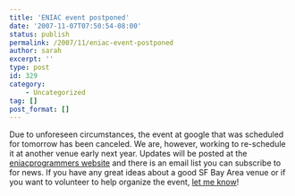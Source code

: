 ```yaml
---
title: 'ENIAC event postponed'
date: '2007-11-07T07:50:54-08:00'
status: publish
permalink: /2007/11/eniac-event-postponed
author: sarah
excerpt: ''
type: post
id: 329
category:
    - Uncategorized
tag: []
post_format: []
---
```

Due to unforeseen circumstances, the event at google that was scheduled for tomorrow has been canceled. We are, however, working to re-schedule it at another venue early next year. Updates will be posted at the [eniacprogrammers website](http://eniacprogrammers.org/) and there is an email list you can subscribe to for news. If you have any great ideas about a good SF Bay Area venue or if you want to volunteer to help organize the event, [let me know](https://www.ultrasaurus.com/emailme.php)!